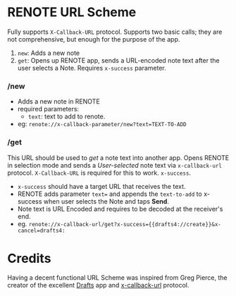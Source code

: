 RENOTE URL Scheme
================

Fully supports `X-Callback-URL` protocol.
Supports two basic calls; they are not comprehensive, but enough for the purpose of the app.

1. `new`: Adds a new note
2. `get`: Opens up RENOTE app, sends a URL-encoded note text after the user selects a Note. Requires `x-success` parameter.


### /new

- Adds a new note in RENOTE
- required parameters: 
   - `text`: text to add to renote. 
- eg: `renote://x-callback-parameter/new?text=TEXT-TO-ADD`


### /get

This URL should be used to *get* a note text into another app. Opens RENOTE in selection mode and sends a *User-selected* note text via `x-callback-url` protocol. `X-Callback-URL` is required for this to work. `x-success`. 

- `x-success` should have a target URL that receives the text.
- RENOTE adds parameter `text=` and appends the `text-to-add` to x-success when user selects the Note and taps **Send**.
- Note text is URL Encoded and requires to be decoded at the receiver's end.
- eg. `renote://x-callback-url/get?x-success={{drafts4://create}}&x-cancel=drafts4:`


# Credits

Having a decent functional URL Scheme was inspired from Greg Pierce, the creator of the excellent [Drafts](http://agiletortoise.com) app and [x-callback-url](http://x-callback-url.com) protocol.
